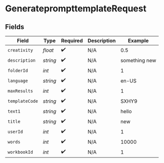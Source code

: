# GenerateprompttemplateRequest


## Fields

| Field              | Type               | Required           | Description        | Example            |
| ------------------ | ------------------ | ------------------ | ------------------ | ------------------ |
| `creativity`       | *float*            | :heavy_check_mark: | N/A                | 0.5                |
| `description`      | *string*           | :heavy_check_mark: | N/A                | something new      |
| `folderId`         | *int*              | :heavy_check_mark: | N/A                | 1                  |
| `language`         | *string*           | :heavy_check_mark: | N/A                | en-US              |
| `maxResults`       | *int*              | :heavy_check_mark: | N/A                | 1                  |
| `templateCode`     | *string*           | :heavy_check_mark: | N/A                | SXHY9              |
| `text1`            | *string*           | :heavy_check_mark: | N/A                | hello              |
| `title`            | *string*           | :heavy_check_mark: | N/A                | new                |
| `userId`           | *int*              | :heavy_check_mark: | N/A                | 1                  |
| `words`            | *int*              | :heavy_check_mark: | N/A                | 10000              |
| `workbookId`       | *int*              | :heavy_check_mark: | N/A                | 1                  |